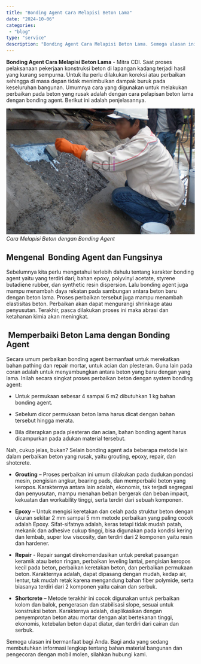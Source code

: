 ```yaml
---
title: "Bonding Agent Cara Melapisi Beton Lama"
date: "2024-10-06"
categories:
 - "blog"
type: "service"
description: "Bonding Agent Cara Melapisi Beton Lama. Semoga ulasan ini bermanfaat bagi Anda. Bagi anda yang sedang membutuhkan informasi lengkap tentang bahan material ba..."
---
```


**Bonding Agent Cara Melapisi Beton Lama** - Mitra CDI. Saat proses pelaksanaan pekerjaan konstruksi beton di lapangan kadang terjadi hasil yang kurang sempurna. Untuk itu perlu dilakukan koreksi atau perbaikan sehingga di masa depan tidak menimbulkan dampak buruk pada keseluruhan bangunan. Umumnya cara yang digunakan untuk melakukan perbaikan pada beton yang rusak adalah dengan cara pelapisan beton lama dengan bonding agent. Berikut ini adalah penjelasannya.

![Cara Melapisi Beton dengan Bonding Agent](/images/blog/melapisi-beton-dg-bonding-agent.jpg)
*Cara Melapisi Beton dengan Bonding Agent*

 ## Mengenal  Bonding Agent dan Fungsinya

Sebelumnya kita perlu mengetahui terlebih dahulu tentang karakter bonding agent yaitu yang terdiri dari; bahan epoxy, polyvinyl acetate, styrene butadiene rubber, dan synthetic resin dispersion. Lalu bonding agent juga mampu menambah daya rekatan pada sambungan antara beton baru dengan beton lama. Proses perbaikan tersebut juga mampu menambah elastisitas beton. Perbaikan akan dapat mengurangi shrinkage atau penyusutan. Terakhir, pasca dilakukan proses ini maka abrasi dan ketahanan kimia akan meningkat.

 ##  Memperbaiki Beton Lama dengan Bonding Agent

Secara umum perbaikan bonding agent bermanfaat untuk merekatkan bahan pathing dan repair mortar, untuk acian dan plesteran. Guna lain pada coran adalah untuk menyambungkan antara beton yang baru dengan yang lama. Inilah secara singkat proses perbaikan beton dengan system bonding agent:
- Untuk permukaan sebesar 4 sampai 6 m2 dibutuhkan 1 kg bahan bonding agent.

- Sebelum dicor permukaan beton lama harus dicat dengan bahan tersebut hingga merata.

- Bila diterapkan pada plesteran dan acian, bahan bonding agent harus dicampurkan pada adukan material tersebut.

Nah, cukup jelas, bukan?
Selain bonding agent ada beberapa metode lain dalam perbaikan beton yang rusak, yaitu grouting, epoxy, repair, dan shotcrete.

- **Grouting** – Proses perbaikan ini umum dilakukan pada dudukan pondasi mesin, pengisian angkur, bearing pads, dan memperbaiki beton yang keropos. Karakternya antara lain adalah, ekonomis, tak terjadi segregasi dan penyusutan, mampu menahan beban bergerak dan beban impact, kekuatan dan workability tinggi, serta terdiri dari sebuah komponen.

- **Epoxy** – Untuk mengisi keretakan dan celah pada struktur beton dengan ukuran sekitar 2 mm sampai 5 mm metode perbaikan yang paling cocok adalah Epoxy. Sifat-sifatnya adalah, keras tetapi tidak mudah patah, mekanik dan adhesive cukup tinggi, bisa digunakan pada kondisi kering dan lembab, super low viscosity, dan terdiri dari 2 komponen yaitu resin dan hardener.

- **Repair** - Repair sangat direkomendasikan untuk perekat pasangan keramik atau beton ringan, perbaikan leveling lantai, pengisian keropos kecil pada beton, perbaikan keretakan beton, dan perbaikan permukaan beton. Karakternya adalah, dapat dipasang dengan mudah, kedap air, lentur, tak mudah retak karena mengandung bahan fiber polymide, serta biasanya terdiri dari 2 komponen yaitu cairan dan serbuk.

- **Shortcrete** – Metode terakhir ini cocok digunakan untuk perbaikan kolom dan balok, pengerasan dan stabilisasi slope, sesuai untuk konstruksi beton. Karakternya adalah, diaplikasikan dengan penyemprotan beton atau mortar dengan alat bertekanan tinggi, ekonomis, ketebalan beton dapat diatur, dan terdiri dari cairan dan serbuk.

Semoga ulasan ini bermanfaat bagi Anda. Bagi anda yang sedang membutuhkan informasi lengkap tentang bahan material bangunan dan pengecoran dengan mobil molen, silahkan hubungi kami.

